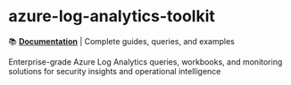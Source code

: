 # azure-log-analytics-toolkit

📚 **[Documentation](https://log.aglobaltec.com)** | Complete guides, queries, and examples

Enterprise-grade Azure Log Analytics queries, workbooks, and monitoring solutions for security insights and operational intelligence

